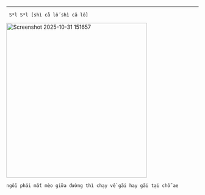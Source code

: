   #
--------------------------
       
     S*l S*l [shì cằ lố shì că lồ]
  
<img width="368" height="405" alt="Screenshot 2025-10-31 151657" src="https://github.com/user-attachments/assets/c0ccf4c1-b2ac-4251-b27c-51b1061a2932" />
   
    ngồi phải mắt mèo giữa đường thì chạy về gãi hay gãi tại chỗ ae
